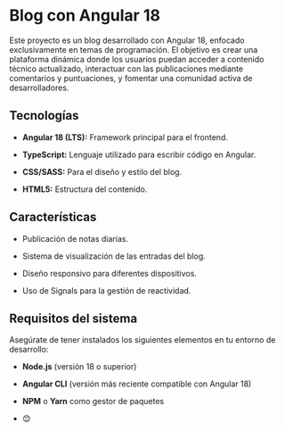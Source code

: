 # Blog con Angular 18

Este proyecto es un blog desarrollado con Angular 18, enfocado exclusivamente en temas de programación. El objetivo es crear una plataforma dinámica donde los usuarios puedan acceder a contenido técnico actualizado, interactuar con las publicaciones mediante comentarios y puntuaciones, y fomentar una comunidad activa de desarrolladores.

## Tecnologías

- **Angular 18 (LTS):** Framework principal para el frontend.
    
- **TypeScript:** Lenguaje utilizado para escribir código en Angular.
    
- **CSS/SASS:** Para el diseño y estilo del blog.
    
- **HTML5:** Estructura del contenido.
    

## Características

- Publicación de notas diarias.
    
- Sistema de visualización de las entradas del blog.
    
- Diseño responsivo para diferentes dispositivos.
    
- Uso de Signals para la gestión de reactividad.
    

## Requisitos del sistema

Asegúrate de tener instalados los siguientes elementos en tu entorno de desarrollo:

- **Node.js** (versión 18 o superior)
    
- **Angular CLI** (versión más reciente compatible con Angular 18)
    
- **NPM** o **Yarn** como gestor de paquetes

- 😊
